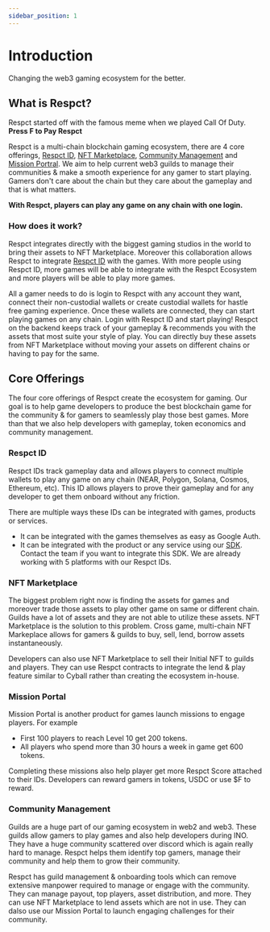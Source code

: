 ```yaml
---
sidebar_position: 1
---
```


# Introduction

Changing the web3 gaming ecosystem for the better.

## What is Respct?

Respct started off with the famous meme when we played Call Of Duty. **Press F to Pay Respct**

Respct is a multi-chain blockchain gaming ecosystem, there are 4 core offerings, [Respct ID](/docs/category/respct-id), [NFT Marketplace](/docs/category/nft-marketplace), [Community Management](/docs/category/community-management) and [Mission Portral](/docs/category/mission-portal). We aim to help current web3 guilds to manage their communities & make a smooth experience for any gamer to start playing. Gamers don't care about the chain but they care about the gameplay and that is what matters. 

**With Respct, players can play any game on any chain with one login.**

### How does it work?

Respct integrates directly with the biggest gaming studios in the world to bring their assets to NFT Marketplace. Moreover this collaboration allows Respct to integrate [Respct ID](/profile) with the games. With more people using Respct ID, more games will be able to integrate with the Respct Ecosystem and more players will be able to play more games.

All a gamer needs to do is login to Respct with any account they want, connect their non-custodial wallets or create custodial wallets for hastle free gaming experience. Once these wallets are connected, they can start playing games on any chain. Login with Respct ID and start playing! Respct on the backend keeps track of your gameplay & recommends you with the assets that most suite your style of play. You can directly buy these assets from NFT Marketplace without moving your assets on different chains or having to pay for the same.

## Core Offerings

The four core offerings of Respct create the ecosystem for gaming. Our goal is to help game developers to produce the best blockchain game for the community & for gamers to seamlessly play those best games. More than that we also help developers with gameplay, token economics and community management.

### Respct ID

Respct IDs track gameplay data and allows players to connect multiple wallets to play any game on any chain (NEAR, Polygon, Solana, Cosmos, Ethereum, etc). This ID allows players to prove their gameplay and for any developer to get them onboard without any friction. 

There are multiple ways these IDs can be integrated with games, products or services. 
- It can be integrated with the games themselves as easy as Google Auth.
- It can be integrated with the product or any service using our [SDK](https://www.npmjs.com/package/respct-dash). Contact the team if you want to integrate this SDK. We are already working with 5 platforms with our Respct IDs.

### NFT Marketplace

The biggest problem right now is finding the assets for games and moreover trade those assets to play other game on same or different chain. Guilds have a lot of assets and they are not able to utilize these assets. NFT Marketplace is the solution to this problem. Cross game, multi-chain NFT Markeplace allows for gamers & guilds to buy, sell, lend, borrow assets instantaneously. 

Developers can also use NFT Marketplace to sell their Initial NFT to guilds and players. They can use Respct contracts to integrate the lend & play feature similar to Cyball rather than creating the ecosystem in-house. 

### Mission Portal

Mission Portal is another product for games launch missions to engage players. For example 
- First 100 players to reach Level 10 get 200 tokens.
- All players who spend more than 30 hours a week in game get 600 tokens.

Completing these missions also help player get more Respct Score attached to their IDs. Developers can reward gamers in tokens, USDC or use $F to reward. 

### Community Management

Guilds are a huge part of our gaming ecosystem in web2 and web3. These guilds allow gamers to play games and also help developers during INO. They have a huge community scattered over discord which is again really hard to manage. Respct helps them identify top gamers, manage their community and help them to grow their community. 

Respct has guild management & onboarding tools which can remove extensive manpower required to manage or engage with the community. They can manage payout, top players, asset distribution, and more. They can use NFT Marketplace to lend assets which are not in use. They can dalso use our Mission Portal to launch engaging challenges for their community.